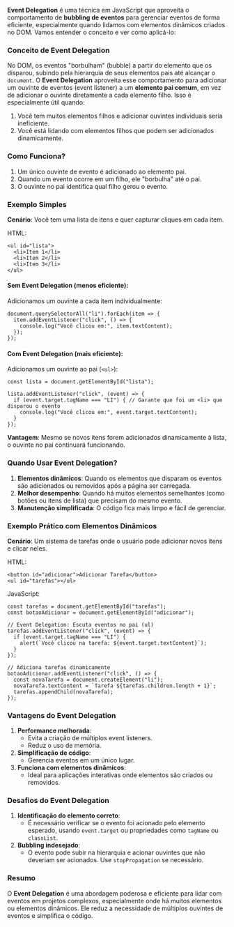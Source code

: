 **Event Delegation** é uma técnica em JavaScript que aproveita o comportamento de **bubbling de eventos** para gerenciar eventos de forma eficiente, especialmente quando lidamos com elementos dinâmicos criados no DOM. Vamos entender o conceito e ver como aplicá-lo:

### **Conceito de Event Delegation**

No DOM, os eventos "borbulham" (bubble) a partir do elemento que os disparou, subindo pela hierarquia de seus elementos pais até alcançar o `document`. O **Event Delegation** aproveita esse comportamento para adicionar um ouvinte de eventos (event listener) a um **elemento pai comum**, em vez de adicionar o ouvinte diretamente a cada elemento filho.
Isso é especialmente útil quando:
1. Você tem muitos elementos filhos e adicionar ouvintes individuais seria ineficiente.
2. Você está lidando com elementos filhos que podem ser adicionados dinamicamente.

### **Como Funciona?**
1. Um único ouvinte de evento é adicionado ao elemento pai.
2. Quando um evento ocorre em um filho, ele "borbulha" até o pai.
3. O ouvinte no pai identifica qual filho gerou o evento.

### **Exemplo Simples**
**Cenário**: Você tem uma lista de itens e quer capturar cliques em cada item.

HTML:

```
<ul id="lista">
  <li>Item 1</li>
  <li>Item 2</li>
  <li>Item 3</li>
</ul>
```

#### Sem Event Delegation (menos eficiente):
Adicionamos um ouvinte a cada item individualmente:

```
document.querySelectorAll("li").forEach(item => {
  item.addEventListener("click", () => {
    console.log("Você clicou em:", item.textContent);
  });
});
```

#### Com Event Delegation (mais eficiente):
Adicionamos um ouvinte ao pai (`<ul>`):

```
const lista = document.getElementById("lista");

lista.addEventListener("click", (event) => {
  if (event.target.tagName === "LI") { // Garante que foi um <li> que disparou o evento
    console.log("Você clicou em:", event.target.textContent);
  }
});
```

**Vantagem**: Mesmo se novos itens forem adicionados dinamicamente à lista, o ouvinte no pai continuará funcionando.

### **Quando Usar Event Delegation?**
1. **Elementos dinâmicos**: Quando os elementos que disparam os eventos são adicionados ou removidos após a página ser carregada.
2. **Melhor desempenho**: Quando há muitos elementos semelhantes (como botões ou itens de lista) que precisam do mesmo evento.
3. **Manutenção simplificada**: O código fica mais limpo e fácil de gerenciar.

### **Exemplo Prático com Elementos Dinâmicos**
**Cenário**: Um sistema de tarefas onde o usuário pode adicionar novos itens e clicar neles.

HTML:

```
<button id="adicionar">Adicionar Tarefa</button>
<ul id="tarefas"></ul>
```

JavaScript:

```
const tarefas = document.getElementById("tarefas");
const botaoAdicionar = document.getElementById("adicionar");

// Event Delegation: Escuta eventos no pai (ul)
tarefas.addEventListener("click", (event) => {
  if (event.target.tagName === "LI") {
    alert(`Você clicou na tarefa: ${event.target.textContent}`);
  }
});

// Adiciona tarefas dinamicamente
botaoAdicionar.addEventListener("click", () => {
  const novaTarefa = document.createElement("li");
  novaTarefa.textContent = `Tarefa ${tarefas.children.length + 1}`;
  tarefas.appendChild(novaTarefa);
});
```

### **Vantagens do Event Delegation**

1. **Performance melhorada**:
    - Evita a criação de múltiplos event listeners.
    - Reduz o uso de memória.
2. **Simplificação de código**:
    - Gerencia eventos em um único lugar.
3. **Funciona com elementos dinâmicos**:
    - Ideal para aplicações interativas onde elementos são criados ou removidos.

### **Desafios do Event Delegation**

1. **Identificação do elemento correto**:
    - É necessário verificar se o evento foi acionado pelo elemento esperado, usando `event.target` ou propriedades como `tagName` ou `classList`.
2. **Bubbling indesejado**:
    - O evento pode subir na hierarquia e acionar ouvintes que não deveriam ser acionados. Use `stopPropagation` se necessário.

### **Resumo**

O **Event Delegation** é uma abordagem poderosa e eficiente para lidar com eventos em projetos complexos, especialmente onde há muitos elementos ou elementos dinâmicos. Ele reduz a necessidade de múltiplos ouvintes de eventos e simplifica o código.

